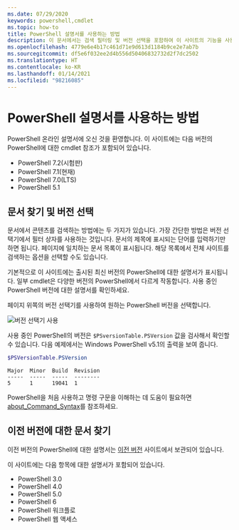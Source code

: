 ```yaml
---
ms.date: 07/29/2020
keywords: powershell,cmdlet
ms.topic: how-to
title: PowerShell 설명서를 사용하는 방법
description: 이 문서에서는 검색 필터링 및 버전 선택을 포함하여 이 사이트의 기능을 사용하는 방법을 설명합니다.
ms.openlocfilehash: 4779e6e4b17c461d71e9d613d1184b9ce2e7ab7b
ms.sourcegitcommit: df5e6f032ee2d4b556d50406832732d2f7dc2502
ms.translationtype: HT
ms.contentlocale: ko-KR
ms.lasthandoff: 01/14/2021
ms.locfileid: "98216085"
---
```

# <a name="how-to-use-the-powershell-documentation"></a>PowerShell 설명서를 사용하는 방법

PowerShell 온라인 설명서에 오신 것을 환영합니다. 이 사이트에는 다음 버전의 PowerShell에 대한 cmdlet 참조가 포함되어 있습니다.

- PowerShell 7.2(시험판)
- PowerShell 7.1(현재)
- PowerShell 7.0(LTS)
- PowerShell 5.1

## <a name="finding-articles-and-selecting-a-version"></a>문서 찾기 및 버전 선택

문서에서 콘텐츠를 검색하는 방법에는 두 가지가 있습니다. 가장 간단한 방법은 버전 선택기에서 필터 상자를 사용하는 것입니다. 문서의 제목에 표시되는 단어를 입력하기만 하면 됩니다. 페이지에 일치하는 문서 목록이 표시됩니다. 해당 목록에서 전체 사이트를 검색하는 옵션을 선택할 수도 있습니다.

기본적으로 이 사이트에는 출시된 최신 버전의 PowerShell에 대한 설명서가 표시됩니다. 일부 cmdlet은 다양한 버전의 PowerShell에서 다르게 작동합니다. 사용 중인 PowerShell 버전에 대한 설명서를 확인하세요.

페이지 위쪽의 버전 선택기를 사용하여 원하는 PowerShell 버전을 선택합니다.

![버전 선택기 사용](media/how-to-use-docs/version-search.gif)

사용 중인 PowerShell의 버전은 `$PSversionTable.PSVersion` 값을 검사해서 확인할 수 있습니다. 다음 예제에서는 Windows PowerShell v5.1의 출력을 보여 줍니다.

```powershell
$PSVersionTable.PSVersion
```

```Output
Major  Minor  Build  Revision
-----  -----  -----  --------
5      1      19041  1
```

PowerShell을 처음 사용하고 명령 구문을 이해하는 데 도움이 필요하면 [about_Command_Syntax](/powershell/module/microsoft.powershell.core/about/about_command_syntax)를 참조하세요.

## <a name="finding-articles-for-previous-versions"></a>이전 버전에 대한 문서 찾기

이전 버전의 PowerShell에 대한 설명서는 [이전 버전](https://aka.ms/PSLegacyDocs) 사이트에서 보관되어 있습니다.

이 사이트에는 다음 항목에 대한 설명서가 포함되어 있습니다.

- PowerShell 3.0
- PowerShell 4.0
- PowerShell 5.0
- PowerShell 6
- PowerShell 워크플로
- PowerShell 웹 액세스
